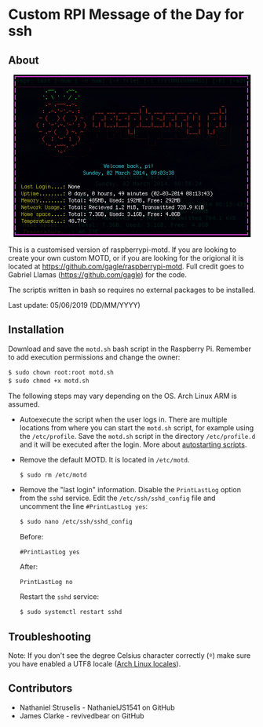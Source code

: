 # Custom RPI Message of the Day for ssh

## About

<p align="center">
  <img src="https://github.com/gagle/raspberrypi-motd/blob/master/motd.png?raw=true"/>
</p>

This is a customised version of raspberrypi-motd. If you are looking to create your own custom MOTD, or if you are looking for the origional it is located at
https://github.com/gagle/raspberrypi-motd. Full credit goes to Gabriel Llamas (https://github.com/gagle) for the code.

The scriptis written in bash so requires no external packages to be installed.

Last update: 05/06/2019 (DD/MM/YYYY)

## Installation

Download and save the `motd.sh` bash script in the Raspberry Pi. Remember to add execution permissions and change the owner:

```bash
$ sudo chown root:root motd.sh
$ sudo chmod +x motd.sh
```

The following steps may vary depending on the OS. Arch Linux ARM is assumed.

- Autoexecute the script when the user logs in. There are multiple locations from where you can start the `motd.sh` script, for example using the `/etc/profile`. Save the `motd.sh` script in the directory `/etc/profile.d` and it will be executed after the login. More about [autostarting scripts](https://wiki.archlinux.org/index.php/Bash#Configuration_file_sourcing_order_at_startup).

- Remove the default MOTD. It is located in `/etc/motd`.
  
  ```bash
  $ sudo rm /etc/motd
  ```
  
- Remove the "last login" information. Disable the `PrintLastLog` option from the `sshd` service. Edit the `/etc/ssh/sshd_config` file and uncomment the line `#PrintLastLog yes`:
  
  ```bash
  $ sudo nano /etc/ssh/sshd_config
  ```
  
  Before:
  
  ```text
  #PrintLastLog yes
  ```
  
  After:
  
  ```text
  PrintLastLog no
  ```
  
  Restart the `sshd` service:
  
  ```bash
  $ sudo systemctl restart sshd
  ```

## Troubleshooting

Note: If you don't see the degree Celsius character correctly (`º`) make sure you have enabled a UTF8 locale ([Arch Linux locales](https://wiki.archlinux.org/index.php/locale)).

## Contributors

- Nathaniel Struselis - NathanielJS1541 on GitHub
- James Clarke        - revivedbear on GitHub